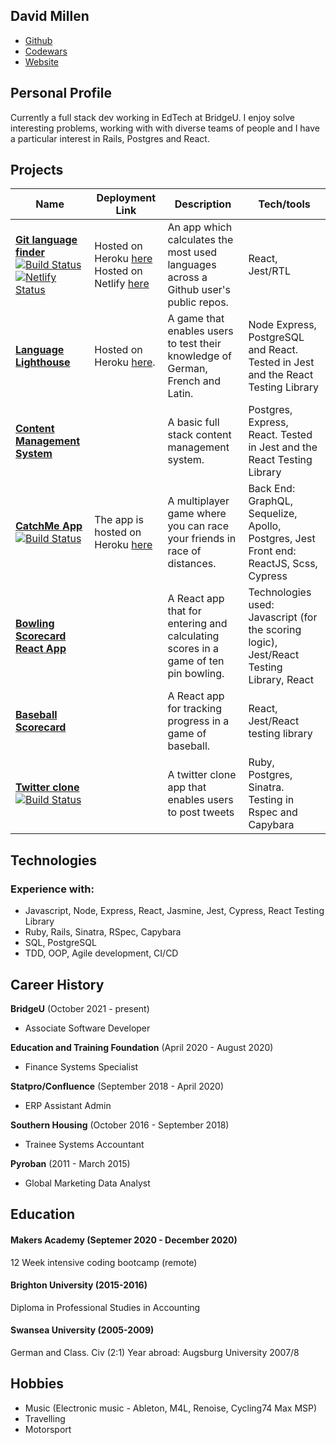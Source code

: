 ## David Millen
- [Github](https://github.com/dm-devtech)
- [Codewars](https://www.codewars.com/users/dm-devtech)
- [Website](https://dm-portfolio.netlify.app/)

## Personal Profile
Currently a full stack dev working in EdTech at BridgeU.  I enjoy solve interesting problems, working with with diverse teams of people and I have a particular interest in Rails, Postgres and React.
 
## Projects
| Name                                                                       | Deployment Link|Description                         | Tech/tools  |
| -------------------------------------------------------------------------- |----------------|------------------------------------| ----------- |
| [**Git language finder**](https://github.com/dm-devtech/git-language-finder) [![Build Status](https://travis-ci.com/dm-devtech/git-language-finder.svg?branch=main)](https://travis-ci.com/dm-devtech/git-language-finder) [![Netlify Status](https://api.netlify.com/api/v1/badges/b41cf0d5-f3dd-472a-9d8b-ac1a34743640/deploy-status)](https://app.netlify.com/sites/git-language-finder/deploys)| Hosted on Heroku [here](https://git-language-finder.herokuapp.com/) Hosted on Netlify [here](https://git-language-finder.netlify.app/) | An app which calculates the most used languages across a Github user's public repos.  | React, Jest/RTL |
| [**Language Lighthouse**](https://github.com/dm-devtech/language-lighthouse) | Hosted on Heroku [here](https://language-lighthouse.herokuapp.com/). | A game that enables users to test their knowledge of German, French and Latin.  | Node Express, PostgreSQL and React.  Tested in Jest and the React Testing Library |
| [**Content Management System**](https://github.com/dm-devtech/content-management) | | A basic full stack content management system.  | Postgres, Express, React.  Tested in Jest and the React Testing Library |
| [**CatchMe App**](https://github.com/dm-devtech/catchme-web) [![Build Status](https://travis-ci.com/gonzalober/catchme-web.svg?branch=main)](https://travis-ci.com/gonzalober/catchme-web) | The app is hosted on Heroku [here](https://appcatchme.herokuapp.com/) | A multiplayer game where you can race your friends in race of distances.  | Back End: GraphQL, Sequelize, Apollo, Postgres, Jest Front end: ReactJS, Scss, Cypress |
| [**Bowling Scorecard React App**](https://github.com/dm-devtech/Bowling-Scorecard-React) |  | A React app that for entering and calculating scores in a game of ten pin bowling. | Technologies used: Javascript (for the scoring logic), Jest/React Testing Library, React |
| [**Baseball Scorecard**](https://github.com/dm-devtech/Baseball-Scorecard_ReactApp) |  | A React app for tracking progress in a game of baseball.   | React, Jest/React testing library |
| [**Twitter clone**](https://github.com/dm-devtech/ChitterChallenge) [![Build Status](https://www.travis-ci.com/dm-devtech/ChitterChallenge.svg?branch=master)](https://www.travis-ci.com/dm-devtech/ChitterChallenge) | | A twitter clone app that enables users to post tweets | Ruby, Postgres, Sinatra.  Testing in Rspec and Capybara |
 
## Technologies
### Experience with:
- Javascript, Node, Express, React, Jasmine, Jest, Cypress, React Testing Library
- Ruby, Rails, Sinatra, RSpec, Capybara 
- SQL, PostgreSQL
- TDD, OOP, Agile development, CI/CD

## Career History

**BridgeU** (October 2021 - present)
- Associate Software Developer

**Education and Training Foundation** (April 2020 - August 2020)  
- Finance Systems Specialist

**Statpro/Confluence** (September 2018 - April 2020)
- ERP Assistant Admin

**Southern Housing** (October 2016 - September 2018)
- Trainee Systems Accountant

**Pyroban** (2011 - March 2015)
- Global Marketing Data Analyst

## Education
#### Makers Academy (Septemer 2020 - December 2020)
12 Week intensive coding bootcamp (remote)

#### Brighton University (2015-2016)
Diploma in Professional Studies in Accounting

#### Swansea University (2005-2009)
German and Class. Civ (2:1)
Year abroad: Augsburg University 2007/8

## Hobbies
- Music (Electronic music - Ableton, M4L, Renoise, Cycling74 Max MSP)
- Travelling
- Motorsport
